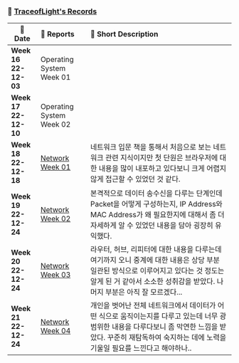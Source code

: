 ### :wave: [TraceofLight's Records](https://github.com/TraceofLight)

| :calendar: Date          | :notebook_with_decorative_cover: Reports                     | :memo: Short Description                                     |
| ------------------------ | :----------------------------------------------------------- | :----------------------------------------------------------- |
| **Week 16<br/>22-12-03** | Operating System Week 01                                     |                                                              |
| **Week 17<br/>22-12-10** | Operating System Week 02                                     |                                                              |
| **Week 18<br/>22-12-18** | [Network Week 01](../ComputerScience/Network/TraceofLight/Network_Week_01.md) | 네트워크 입문 책을 통해서 처음으로 보는 네트워크 관련 지식이지만 첫 단원은 브라우저에 대한 내용을 많이 내포하고 있다보니 크게 어렵지 않게 접근할 수 있었던 것 같다. |
| **Week 19<br/>22-12-24** | [Network Week 02](../ComputerScience/Network/TraceofLight/Network_Week_02.md) | 본격적으로 데이터 송수신을 다루는 단계인데 Packet을 어떻게 구성하는지, IP Address와 MAC Address가 왜 필요한지에 대해서 좀 더 자세하게 알 수 있었던 내용을 담아 굉장히 유익했다. |
| **Week 20<br/>22-12-24** | [Network Week 03](../ComputerScience/Network/TraceofLight/Network_Week_03.md) | 라우터, 허브, 리피터에 대한 내용을 다루는데 여기까지 오니 중계에 대한 내용은 상당 부분 일관된 방식으로 이루어지고 있다는 것 정도는 알게 된 거 같아서 소소한 성취감을 받았다. 나머지 부분은 아직 잘 모르겠다... |
| **Week 21<br/>22-12-24** | [Network Week 04](../ComputerScience/Network/TraceofLight/Network_Week_04.md) | 개인을 벗어난 전체 네트워크에서 데이터가 어떤 식으로 움직이는지를 다루고 있는데 너무 광범위한 내용을 다루다보니 좀 막연한 느낌을 받았다. 꾸준히 재탐독하여 숙지하는 데에 노력을 기울일 필요를 느낀다고 해야하나.. |

